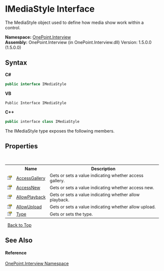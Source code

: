 # IMediaStyle Interface
 

The MediaStyle object used to define how media show work within a control.

**Namespace:**&nbsp;<a href="N_OnePoint_Interview">OnePoint.Interview</a><br />**Assembly:**&nbsp;OnePoint.Interview (in OnePoint.Interview.dll) Version: 1.5.0.0 (1.5.0.0)

## Syntax

**C#**<br />
``` C#
public interface IMediaStyle
```

**VB**<br />
``` VB
Public Interface IMediaStyle
```

**C++**<br />
``` C++
public interface class IMediaStyle
```

The IMediaStyle type exposes the following members.


## Properties
&nbsp;<table><tr><th></th><th>Name</th><th>Description</th></tr><tr><td>![Public property](media/pubproperty.gif "Public property")</td><td><a href="P_OnePoint_Interview_IMediaStyle_AccessGallery">AccessGallery</a></td><td>
Gets or sets a value indicating whether access gallery.</td></tr><tr><td>![Public property](media/pubproperty.gif "Public property")</td><td><a href="P_OnePoint_Interview_IMediaStyle_AccessNew">AccessNew</a></td><td>
Gets or sets a value indicating whether access new.</td></tr><tr><td>![Public property](media/pubproperty.gif "Public property")</td><td><a href="P_OnePoint_Interview_IMediaStyle_AllowPlayback">AllowPlayback</a></td><td>
Gets or sets a value indicating whether allow playback.</td></tr><tr><td>![Public property](media/pubproperty.gif "Public property")</td><td><a href="P_OnePoint_Interview_IMediaStyle_AllowUpload">AllowUpload</a></td><td>
Gets or sets a value indicating whether allow upload.</td></tr><tr><td>![Public property](media/pubproperty.gif "Public property")</td><td><a href="P_OnePoint_Interview_IMediaStyle_Type">Type</a></td><td>
Gets or sets the type.</td></tr></table>&nbsp;
<a href="#imediastyle-interface">Back to Top</a>

## See Also


#### Reference
<a href="N_OnePoint_Interview">OnePoint.Interview Namespace</a><br />